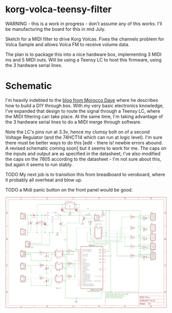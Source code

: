 # korg-volca-teensy-filter

WARNING - this is a work in progress - don't assume any of this works. I'll be manufacturing the board for this in mid July.

Sketch for a MIDI filter to drive Korg Volcas. Fixes the channels problem for Volca Sample and allows Volca FM to receive volume data.

The plan is to package this into a nice hardware box, implementing 3 MIDI ins and 5 MIDI outs. Will be using a Teensy LC to host this firmware, using the 3 hardware serial lines.


# Schematic

I'm heavily indebted to the [blog from Morocco Dave](https://moroccodave.com/2017/02/06/diy-midi-thru-box/) where he describes how to build a DIY through box. With my very basic electronics knowledge, I've expanded that design to route the signal through a Teensy LC, where the MIDI filtering can take place. At the same time, I'm taking advantage of the 3 hardware serial lines to do a MIDI merge through software.

Note the LC's pins run at 3.3v, hence my clumsy bolt on of a second Voltage Regulator (and the 74HCT14 which can run at logic level). I'm sure there must be better ways to do this [edit - there is! newbie errors abound. A revised schematic coming soon] but it seems to work for me. The caps on the inputs and output are as specified in the datasheet; I've also modified the caps on the 7805 according to the datasheet - I'm not sure about this, but again it seems to run stably.

TODO My next job is to transition this from breadboard to veroboard, where it probably all overheat and blow up.

TODO a Midi panic button on the front panel would be good.

![Schematic](https://github.com/DickChesterwood/korg-volca-teensy-filter/blob/master/Schematic.png?raw=true)
